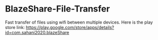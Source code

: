 # BlazeShare-File-Transfer
Fast transfer of files using wifi between multiple devices.
Here is the play store link: https://play.google.com/store/apps/details?id=com.sahani2020.blazeShare
